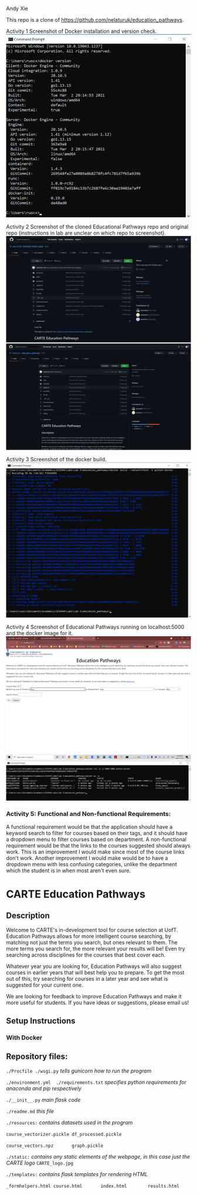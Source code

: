 Andy Xie

This repo is a clone of https://github.com/nelaturuk/education_pathways.

Activity 1 Screenshot of Docker installation and version check.
![Activity 1](/screenshots/activity_1_docker_install.png)

Activity 2 Screenshot of the cloned Educational Pathways repo and original repo (instructions in lab are unclear on which repo to screenshot).
![Activity 2](/screenshots/activity_2_screenshot.png)
![Activity 2](/screenshots/activity_2_org_repo.png)

Activity 3 Screenshot of the docker build.
![Activity 3](/screenshots/activity_3_docker_build.png)

Activity 4 Screenshot of Educational Pathways running on localhost:5000 and the docker image for it.
![Activity 4](/screenshots/activity_4_localhost.png)
![Activity 4](/screenshots/activity_4_running.png)

### Activity 5: Functional and Non-functional Requirements:

A functional requirement would be that the application should have a keyword search to filter for courses based on their tags, and it should have a dropdown menu to filter courses based on department. A non-functional requirement would be that the links to the courses suggested should always work. This is an improvement I would make since most of the course links don't work. Another improvement I would make would be to have a dropdown menu with less confusing categories, unlike the department which the student is in when most aren't even sure.

# CARTE Education Pathways

## Description
Welcome to CARTE's in-development tool for course selection at UofT. Education Pathways allows for more intelligent course searching, by matching not just the terms you search, but ones relevant to them. The more terms you search for, the more relevant your results will be! Even try searching across disciplines for the courses that best cover each.

Whatever year you are looking for, Education Pathways will also suggest courses in earlier years that will best help you to prepare. To get the most out of this, try searching for courses in a later year and see what is suggested for your current one.

We are looking for feedback to improve Education Pathways and make it more useful for students. If you have ideas or suggestions, please email us!

## Setup Instructions

### With Docker



## Repository files:

`./Procfile ./wsgi.py` *tells gunicorn how to run the program*

`./environment.yml  ./requirements.txt` *specifies python requirements for anaconda and pip respectively*

`./__init__.py` *main flask code*

`./readme.md` *this file*

`./resources:` *contains datasets used in the program*

`course_vectorizer.pickle df_processed.pickle`

`course_vectors.npz       graph.pickle`

`./static:` *contains any static elements of the webpage, in this case just the CARTE logo*
`CARTE_logo.jpg`

`./templates:` *contains flask templates for rendering HTML*

`_formhelpers.html course.html       index.html        results.html`

